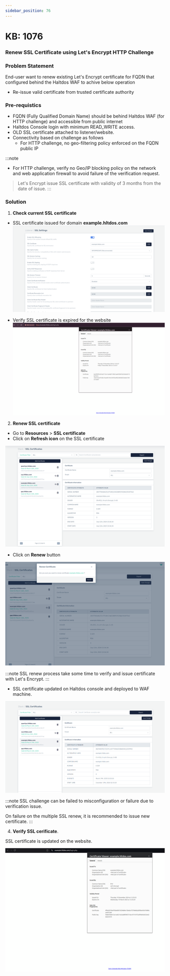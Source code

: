```yaml
---
sidebar_position: 76
---
```


# KB: 1076

### **Renew SSL Certificate using Let's Encrypt HTTP Challenge**

### **Problem Statement**

End-user want to renew existing Let's Encrypt certificate for FQDN that configured behind the Haltdos WAF to achive below operation

- Re-issue valid certificate from trusted certificate authority

### **Pre-requistics**

- FQDN (Fully Qualified Domain Name) should be behind Haltdos WAF (for HTTP challenge) and accessible from public internet
- Haltdos Console login with minimum READ_WRITE access.
- OLD SSL certificate attached to listener/website.
- Connectivity based on challenge as follows
    - For HTTP challenge, no geo-filtering policy enforced on the FQDN public IP

:::note
- For HTTP challenge, verify no Geo/IP blocking policy on the network and web application firewall to avoid failure of the verification request.
> Let's Encrypt issue SSL certificate with validity of 3 months from the date of issue.
:::

### **Solution**

1. **Check current SSL certificate**

- SSL certificate issued for domain **example.hltdos.com**
![ssl-settings](/img/waf/v8/kb/app-verify.png)

* Verify SSL certificate is expired for the website 
![ssl-expiry-browser](/img/waf/v8/kb/verify-expiry.png)

2. **Renew SSL certificate**

- Go to **Resources** > **SSL certificate**
- Click on **Refresh icon** on the SSL certificate

![kb-1009](/img/waf/v8/kb/renew-icon.png)

- Click on **Renew** button

![kb-1009](/img/waf/v8/kb/renew-modal.png)

:::note
SSL renew process take some time to verify and issue certificate with Let's Encrypt.
:::

- SSL certificate updated on Haltdos console and deployed to WAF machine.

![kb-1009](/img/waf/v8/kb/verify-renew.png)

:::note
SSL challenge can be failed to misconfiguration or failure due to verification issue.

On failure on the multiple SSL renew, it is recommended to issue new certificate.
:::

4. **Verify SSL cerificate**.  
  
SSL certificate is updated on the website.

![kb-1009](/img/waf/v8/kb/verify-application.png)
